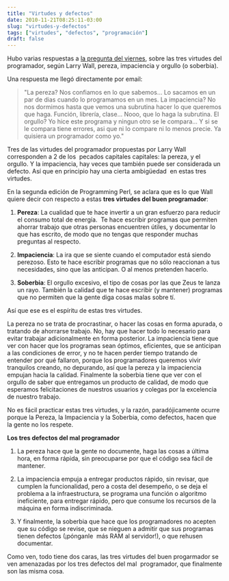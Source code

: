 ```yaml
---
title: "Virtudes y defectos"
date: 2010-11-21T08:25:11-03:00
slug: "virtudes-y-defectos"
tags: ["virtudes", "defectos", "programación"]
draft: false
---
```


Hubo varias respuestas a [la pregunta del viernes](/blog/2010/11/las-tres-grandes-virtudes-de-un-programador.html),
sobre las tres virtudes del programador, según Larry Wall, pereza,
impaciencia y orgullo (o soberbia).

Una respuesta me llegó directamente por email:

> "La pereza? Nos confiamos en lo que sabemos\... Lo sacamos en un par
> de dias cuando lo programamos en un mes. La impaciencia? No nos
> dormimos hasta que vemos una subrutina hacer lo que queremos que haga.
> Función, librería, clase\... Nooo, que lo haga la subrutina. El
> orgullo? Yo hice este programa y ningun otro se le compara\... Y si se
> le compara tiene errores, asi que ni lo compare ni lo menos precie. Ya
> quisiera un programador como yo."

Tres de las virtudes del programador propuestas por Larry Wall
corresponden a 2 de los  pecados capitales capitales: la pereza, y el
orgullo. Y la impaciencia, hay veces que también puede ser considerada
un defecto. Así que en principio hay una cierta ambigüedad  en estas
tres virtudes.

En la segunda edición de Programming Perl, se aclara que es lo que Wall
quiere decir con respecto a estas **tres virtudes del buen
programador**:

1.  **Pereza**: La cualidad que te hace invertir a un gran esfuerzo para
    reducir el consumo total de energía.  Te hace escribir programas que
    permiten ahorrar trabajo que otras personas encuentren útiles, y
    documentar lo que has escrito, de modo que no tengas que responder
    muchas preguntas al respecto.

2.  **Impaciencia**: La ira que se siente cuando el computador está
    siendo perezoso. Esto te hace escribir programas que no sólo
    reaccionan a tus necesidades, sino que las anticipan. O al menos
    pretenden hacerlo.

3.  **Soberbia**: El orgullo excesivo, el tipo de cosas por las que Zeus
    te lanza un rayo. También la calidad que te hace escribir (y
    mantener) programas que no permiten que la gente diga cosas malas
    sobre tí.

Así que ese es el espíritu de estas tres virtudes.

La pereza no se trata de procrastinar, o hacer las cosas en forma
apurada, o tratando de ahorrarse trabajo. No, hay que hacer todo lo
necesario para evitar trabajar adicionalmente en forma posterior. La
impaciencia tiene que ver con hacer que los programas sean óptimos,
eficientes, que se anticipan a las condiciones de error, y no te hacen
perder tiempo tratando de entender por qué fallaron, porque los
programadores queremos vivir tranquilos creando, no depurando, así que
la pereza y la impaciencia empujan hacia la calidad. Finalmente la
soberbia tiene que ver con el orgullo de saber que entregamos un
producto de calidad, de modo que esperamos felicitaciones de nuestros
usuarios y colegas por la excelencia de nuestro trabajo.

No es fácil practicar estas tres virtudes, y la razón, paradójicamente
ocurre porque la Pereza, la Impaciencia y la Soberbia, como defectos,
hacen que la gente no los respete.

**Los tres defectos del mal programador**

1.  La pereza hace que la gente no documente, haga las cosas a última
    hora, en forma rápida, sin preocuparse por que el código sea fácil
    de mantener.

2.  La impaciencia empuja a entregar productos rápido, sin revisar, que
    cumplen la funcionalidad, pero a costa del desempeño, o se deja el
    problema a la infraestructura, se programa una función o algoritmo
    ineficiente, para entregar rápido, pero que consume los recursos de
    la máquina en forma indiscriminada.

3.  Y finalmente, la soberbia que hace que los programadores no acepten
    que su código se revise, que se nieguen a admitir que sus programas
    tienen defectos (¡pónganle  más RAM al servidor!), o que rehusen
    documentar.

Como ven, todo tiene dos caras, las tres virtudes del buen progarmador
se ven amenazadas por los tres defectos del mal  programador, que
finalmente son las misma cosa.

